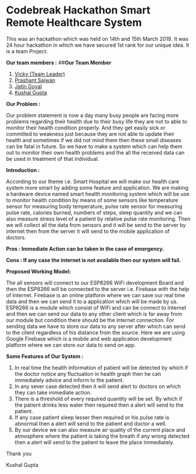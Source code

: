 # Codebreak Hackathon Smart Remote Healthcare System

This was an hackathon which was held on 14th and 15th March 2019. It was 24 hour hackathon in which we have secured 1st rank for our unique idea. It is a team Project. 

**Our team members :**
##**Our Team Member**

1. [Vicky (Team Leader)](https://github.com/vicky-gupta)
2. [Prashant Sajwan](https://github.com/PRASHANT-SAJWAN)
3. [Jatin Goyal](https://github.com/Jatin-Goyal5)
4. [Kushal Gupta](https://github.com/kushalgupta150801)


**Our Problem :**

Our problem statement is now a day many busy people are facing more problems regarding their health due to their busy life they are not to able to monitor their health condition properly. And they get easily sick or committed to weakness just because they are not able to update their health and sometimes if we did not mind them then these small diseases can be fatal in future. So we have to make a system which can help them out to monitor their own health problems and the all the received data can be used in treatment of that individual.

**Introduction :**

According to our theme i.e. Smart Hospital we will make our health care system more smart by adding some feature and application. We are making a hardware device named smart health monitoring system which will be use to monitor health condition by means of some sensors like temperature sensor for measuring body temperature, pulse rate sensor for measuring pulse rate, calories burned, numbers of steps, sleep quantity and we can also measure stress level of a patient by relative pulse rate monitoring. Then we will collect all the data from sensors and it will be send to the server by internet then from the server it will send to the mobile application of doctors.

**Pros :
Immediate Action can be taken in the case of emergency.**
	
**Cons :
If any case the internet is not available then our system will fail.**

**Proposed Working Model:**

The all sensors will connect to our ESP8266 WiFi development Board and then the ESP8266 will be connected to the server i.e. Firebase with the help of Internet. Firebase is an online platform where we can save our real time data and then we can send it to a application which will be made by us. ESP8266 is a module which consist of WiFi and can be connect to Internet and then we can send our data to any other client which is far away from our module but condition there should be the internet connection. For sending data we have to store our data to any server after which can send to the client regardless of his distance from the source. Here we are using Google Firebase which is a mobile and web application development platform where we can store our data to send on app.

**Some Features of Our System :**

1. In real time the health information of patient will be detected by which if the doctor notice any fluctuation in health graph then he can immediately advice and inform to the patient.
2. In any sever case detected then it will send alert to doctors on which they can take immediate action.
3. There is a threshold of every required quantity will be set. By which if the patient drinks less water then required then a alert will send to the patient.
4. If any case patient sleep lesser then required or his pulse rate is abnormal then a alert will send to the patient and doctor a well.
5. By our device we can also measure air quality of the current place and atmosphere where the patient is taking the breath if any wrong detected then a alert will send to the patient to leave the place immediately.

Thank you

Kushal Gupta
